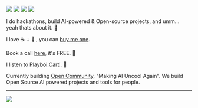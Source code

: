 [![](https://img.shields.io/badge/🌐website-gray?&style=for-the-badge)](https://www.theopencommunity.co/)
[![](https://img.shields.io/badge/linkedin-%230077B5.svg?&style=for-the-badge&logo=linkedin&logoColor=white)](https://www.linkedin.com/in/abdibrokhim/)
[![](https://img.shields.io/badge/twitter-%230077B5.svg?&style=for-the-badge&logo=twitter&logoColor=white)](https://twitter.com/abdibrokhim)
[![](https://img.shields.io/badge/googlescholar-%234285F4.svg?&style=for-the-badge&logo=google-scholar&logoColor=white)](https://scholar.google.com/citations?user=lwz2FZgAAAAJ&hl=en)

I do hackathons, build AI-powered & Open-source projects, and umm... yeah thats about it. 🙈

I love ☕️ + 🥐 , you can [buy me one](https://www.patreon.com/abdibrokhim).

Book a call [here](https://topmate.io/abdibrokhim/), it's FREE. 🤗

I listen to [Playboi Carti](https://www.youtube.com/@playboicarti). 🐐

Currently building [Open Community](https://www.theopencommunity.co/). "Making AI Uncool Again". We build Open Source AI powered projects and tools for people.

---

<img align="left" src="https://github-readme-stats.vercel.app/api?username=abdibrokhim&count_private=true&show_icons=false&theme=default" />
